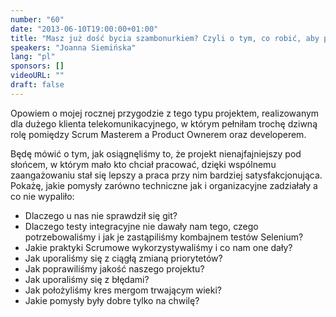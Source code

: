 ```yaml
---
number: "60"
date: "2013-06-10T19:00:00+01:00"
title: "Masz już dość bycia szambonurkiem? Czyli o tym, co robić, aby praca w zespole utrzymaniowym dawała satysfakcję"
speakers: "Joanna Siemińska"
lang: "pl"
sponsors: []
videoURL: ""
draft: false
---
```


Opowiem o mojej rocznej przygodzie z tego typu projektem, realizowanym dla dużego klienta telekomunikacyjnego, w którym pełniłam trochę dziwną rolę pomiędzy Scrum Masterem a Product Ownerem oraz developerem.

Będę mówić o tym, jak osiągnęliśmy to, że projekt nienajfajniejszy pod słońcem, w którym mało kto chciał pracować, dzięki wspólnemu zaangażowaniu stał się lepszy a praca przy nim bardziej satysfakcjonująca. Pokażę, jakie pomysły zarówno techniczne jak i organizacyjne zadziałały a co nie wypaliło:

* Dlaczego u nas nie sprawdził się git?
* Dlaczego testy integracyjne nie dawały nam tego, czego potrzebowaliśmy i jak je zastąpiliśmy kombajnem testów Selenium?
* Jakie praktyki Scrumowe wykorzystywaliśmy i co nam one dały?
* Jak uporaliśmy się z ciągłą zmianą priorytetów?
* Jak poprawiliśmy jakość naszego projektu?
* Jak uporaliśmy się z błędami?
* Jak położyliśmy kres mergom trwającym wieki?
* Jakie pomysły były dobre tylko na chwilę?

